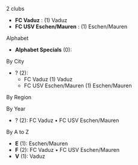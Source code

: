 2 clubs

- **FC Vaduz** : (1) Vaduz
- **FC USV Eschen/Mauren** : (1) Eschen/Mauren




Alphabet

- **Alphabet Specials** (0): 




By City

- ? (2): 
  - FC Vaduz  (1) Vaduz
  - FC USV Eschen/Mauren  (1) Eschen/Mauren




By Region





By Year

- ? (2):   FC Vaduz • FC USV Eschen/Mauren






By A to Z

- **E** (1): Eschen/Mauren
- **F** (2): FC Vaduz • FC USV Eschen/Mauren
- **V** (1): Vaduz




